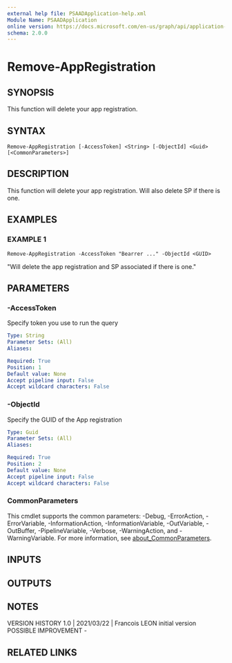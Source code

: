 ```yaml
---
external help file: PSAADApplication-help.xml
Module Name: PSAADApplication
online version: https://docs.microsoft.com/en-us/graph/api/application-addpassword?view=graph-rest-1.0&tabs=http
schema: 2.0.0
---
```


# Remove-AppRegistration

## SYNOPSIS
This function will delete your app registration.

## SYNTAX

```
Remove-AppRegistration [-AccessToken] <String> [-ObjectId] <Guid> [<CommonParameters>]
```

## DESCRIPTION
This function will delete your app registration.
Will also delete SP if there is one.

## EXAMPLES

### EXAMPLE 1
```
Remove-AppRegistration -AccessToken "Bearrer ..." -ObjectId <GUID>
```

"Will delete the app registration and SP associated if there is one."

## PARAMETERS

### -AccessToken
Specify token you use to run the query

```yaml
Type: String
Parameter Sets: (All)
Aliases:

Required: True
Position: 1
Default value: None
Accept pipeline input: False
Accept wildcard characters: False
```

### -ObjectId
Specify the GUID of the App registration

```yaml
Type: Guid
Parameter Sets: (All)
Aliases:

Required: True
Position: 2
Default value: None
Accept pipeline input: False
Accept wildcard characters: False
```

### CommonParameters
This cmdlet supports the common parameters: -Debug, -ErrorAction, -ErrorVariable, -InformationAction, -InformationVariable, -OutVariable, -OutBuffer, -PipelineVariable, -Verbose, -WarningAction, and -WarningVariable. For more information, see [about_CommonParameters](http://go.microsoft.com/fwlink/?LinkID=113216).

## INPUTS

## OUTPUTS

## NOTES
VERSION HISTORY
1.0 | 2021/03/22 | Francois LEON
    initial version
POSSIBLE IMPROVEMENT
    -

## RELATED LINKS
